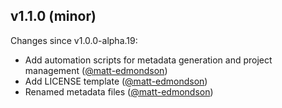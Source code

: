 ## v1.1.0 (minor)

Changes since v1.0.0-alpha.19:

- Add automation scripts for metadata generation and project management ([@matt-edmondson](https://github.com/matt-edmondson))
- Add LICENSE template ([@matt-edmondson](https://github.com/matt-edmondson))
- Renamed metadata files ([@matt-edmondson](https://github.com/matt-edmondson))


